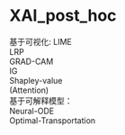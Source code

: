 # XAI_post_hoc
基于可视化: 
LIME  
LRP   
GRAD-CAM  
IG  
Shapley-value   
(Attention)  
基于可解释模型：  
Neural-ODE   
Optimal-Transportation  
 
